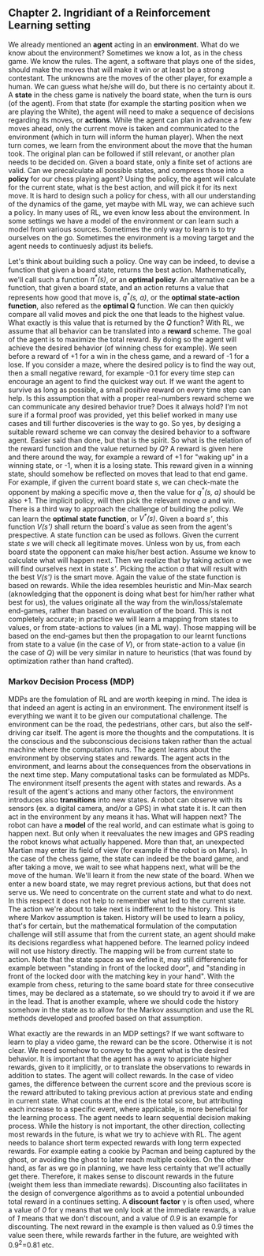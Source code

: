 ## Chapter 2. Ingridiant of a Reinforcement Learning setting

We already mentioned an __agent__ acting in an __environment__. What do we know about the environment? Sometimes we know a lot, as in the chess game. We know the rules. The agent, a software that plays one of the sides, should make the moves that will make it win or at least be a strong contestant. The unknowns are the moves of the other player, for example a human. We can guess what he/she will do, but there is no certainty about it. A __state__ in the chess game is natively the board state, when the turn is ours (of the agent). From that state (for example the starting position when we are playing the White), the agent will need to make a sequence of decisions regarding its moves, or __actions__. While the agent can plan in advance a few moves ahead, only the current move is taken and communicated to the environment (which in turn will inform the human player). When the next turn comes, we learn from the environment about the move that the human took. The original plan can be followed if still relevant, or another plan needs to be decided on. Given a board state, only a finite set of actions are valid. Can we precalculate all possible states, and compress those into a __policy__ for our chess playing agent? Using the policy, the agent will calculate for the current state, what is the best action, and will pick it for its next move. It is hard to design such a policy for chess, with all our understanding of the dynamics of the game, yet maybe with ML way, we can achieve such a policy. In many uses of RL, we even know less about the environment. In some settings we have a model of the environment or can learn such a model from various sources. Sometimes the only way to learn is to try ourselves on the go. Sometimes the environment is a moving target and the agent needs to continuesly adjust its beliefs.

Let's think about building such a policy. One way can be indeed, to devise a function that given a board state, returns the best action. Mathematically, we'll call such a function *&pi;<sup>\*</sup>(s)*, or an __optimal policy__. An alternative can be a function, that given a board state, and an action returns a value that represents how good that move is, *q<sup>\*</sup>(s, a)*, or the __optimal state-action function__, also refered as the __optimal Q__ function. We can then quickly compare all valid moves and pick the one that leads to the highest value. What exactly is this value that is returned by the *Q* function? With RL, we assume that all behavior can be translated into a __reward__ scheme. The goal of the agent is to maximize the total reward. By doing so the agent will achieve the desired behavior (of winning chess for example).
We seen before a reward of +1 for a win in the chess game, and a reward of -1 for a lose. If you consider a maze, where the desired policy is to find the way out, then a small negative reward, for example -0.1 for every time step can encourage an agent to find the quickest way out. If we want the agent to survive as long as possible, a small positive reward on every time step can help. Is this assumption that with a proper real-numbers reward scheme we can communicate any desired behavior true? Does it always hold? I'm not sure if a formal proof was provided, yet this belief worked in many use cases and till further discoveries is the way to go. So yes, by desiging a suitable reward scheme we can convay the desired behavior to a software agent. Easier said than done, but that is the spirit. So what is the relation of the reward function and the value returned by *Q*? A reward is given here and there around the way, for example a reward of +1 for "waking up" in a winning state, or -1, when it is a losing state. This reward given in a winning state, should somehow be reflected on moves that lead to that end game. For example, if given the current board state *s*, we can check-mate the opponent by making a specific move *a*, then the value for *q<sup>\*</sup>(s, a)* should be also +1. The implicit policy, will then pick the relevant move *a* and win. There is a third way to approach the challenge of building the policy. We can learn the __optimal state function__, or *V<sup>\*</sup>(s)*. Given a board *s'*, this function *V(s')* shall return the board`s value as seen from the agent's prespective. A state function can be used as follows. Given the current state *s* we will check all legitimate moves. Unless won by us, from each board state the opponent can make his/her best action. Assume we know to calculate what will happen next. Then we realize that by taking action *a* we will find ourselves next in state *s'*. Picking the action *a* that will result with the best *V(s')* is the smart move. Again the value of the state function is based on rewards. While the idea resembles heuristic and Min-Max search (aknowledging that the opponent is doing what best for him/her rather what best for us), the values originate all the way from the win/loss/stalemate end-games, rather than based on evaluation of the board. This is not completely accurate; in practice we will learn a mapping from states to values, or from state-actions to values (in a ML way). Those mapping will be based on the end-games but then the propagation to our learnt functions from state to a value (in the case of *V*), or from state-action to a value (in the case of *Q*) will be very similar in nature to heuristics (that was found by optimization rather than hand crafted).

### Markov Decision Process (MDP)

MDPs are the fomulation of RL and are worth keeping in mind. The idea is that indeed an agent is acting in an environment. The environment itself is everything we want it to be given our computational challenge. The environment can be the road, the pedestrians, other cars, but also the self-driving car itself. The agent is more the thoughts and the computations. It is the conscious and the subconscious decisions taken rather than the actual machine where the computation runs. The agent learns about the environment by observing states and rewards. The agent acts in the environment, and learns about the consequences from the observations in the next time step. Many computational tasks can be formulated as MDPs. The environment itself presents the agent with states and rewards. As a result of the agent's actions and many other factors, the environment introduces also __transitions__ into new states. A robot can observe with its sensors (ex. a digital camera, and/or a GPS) in what state it is. It can then act in the environment by any means it has. What will happen next? The robot can have a __model__ of the real world, and can estimate what is going to happen next. But only when it reevaluates the new images and GPS reading the robot knows what actually happened. More than that, an unexpected Martian may enter its field of view (for example if the robot is on Mars). In the case of the chess game, the state can indeed be the board game, and after taking a move, we wait to see what happens next, what will be the move of the human. We'll learn it from the new state of the board. When we enter a new board state, we may regret previous actions, but that does not serve us. We need to concentrate on the current state and what to do next. In this respect it does not help to remember what led to the current state. The action we're about to take next is indifferent to the history. This is where Markov assumption is taken. History will be used to learn a policy, that's for certain, but the mathematical formulation of the computation challenge will still assume that from the current state, an agent should make its decisions regardless what happened before. The learned policy indeed will not use history directly. The mapping will be from current state to action. Note that the state space as we define it, may still differenciate for example between "standing in front of the locked door", and "standing in front of the locked door with the matching key in your hand". With the example from chess, returing to the same board state for three consecutive times, may be declared as a statemate, so we should try to avoid it if we are in the lead. That is another example, where we should code the history somehow in the state as to allow for the Markov assumption and use the RL methods developed and proofed based on that assumption.

What exactly are the rewards in an MDP settings? If we want software to learn to play a video game, the reward can be the score. Otherwise it is not clear. We need somehow to convey to the agent what is the desired behavior. It is important that the agent has a way to appriciate higher rewards, given to it implicitly, or to translate the observations to rewards in addition to states. The agent will collect rewards. In the case of video games, the difference between the current score and the previous score is the reward attributed to taking previous action at previous state and ending in current state. What counts at the end is the total score, but attributing each increase to a specific event, where applicable, is more beneficial for the learning process. The agent needs to learn sequential decision making process. While the history is not important, the other direction, collecting most rewards in the future, is what we try to achieve with RL. The agent needs to balance short term expected rewards with long term expected rewards. For example eating a cookie by Pacman and being captured by the ghost, or avoiding the ghost to later reach multiple cookies. On the other hand, as far as we go in planning, we have less certainty that we'll actually get there. Therefore, it makes sense to discount rewards in the future (weight them less than immediate rewards). Discounting also facilitates in the design of convergence algorithms as to avoid a potential unbounded total reward in a continues setting. A __discount factor__ &gamma; is often used, where a value of *0* for &gamma; means that we only look at the immediate rewards, a value of *1* means that we don't discount, and a value of *0.9* is an example for discounting. The next reward in the example is then valued as 0.9 times the value seen there, while rewards farther in the future, are weighted with 0.9<sup>2</sup>=0.81 etc.      
